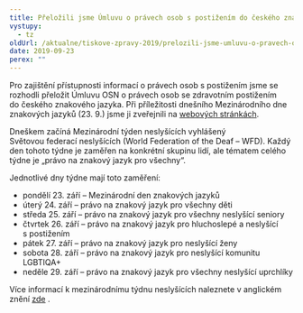 ```yaml
---
title: Přeložili jsme Úmluvu o právech osob s postižením do českého znakového jazyka
vystupy:
  - tz
oldUrl: /aktualne/tiskove-zpravy-2019/prelozili-jsme-umluvu-o-pravech-osob-s-postizenim-do-ceskeho-znakoveho-jazyka-1
date: 2019-09-23
perex: ""
---
```

<!-- imported from the old website -->
<p>Pro zajištění přístupnosti informací o&nbsp;právech osob s&nbsp;postižením jsme se rozhodli přeložit Úmluvu OSN o&nbsp;právech osob se zdravotním postižením do&nbsp;českého znakového jazyka. Při příležitosti dnešního Mezinárodního dne znakových jazyků&nbsp;(23.&nbsp;9.) jsme ji zveřejnili na&nbsp;<a href="https://www.ochrance.cz/umluva/#obsah">webových stránkách</a>.</p>

<p>Dneškem začíná Mezinárodní týden neslyšících vyhlášený Světovou&nbsp;federací neslyšících (World Federation of the Deaf &ndash; WFD). Každý den tohoto týdne je zaměřen na&nbsp;konkrétní skupinu lidí, ale tématem celého týdne je&nbsp;&bdquo;právo na&nbsp;znakový jazyk pro všechny&ldquo;.&nbsp;</p>

<p>Jednotlivé dny týdne mají toto zaměření:</p>

<ul>
	<li>pondělí 23.&nbsp;září &ndash;&nbsp;Mezinárodní den znakových&nbsp;jazyků</li>
	<li>úterý 24.&nbsp;září &ndash; právo na&nbsp;znakový jazyk pro všechny děti</li>
	<li>středa 25.&nbsp;září &ndash; právo na&nbsp;znakový jazyk pro všechny neslyšící seniory</li>
	<li>čtvrtek 26.&nbsp;září &ndash; právo na&nbsp;znakový jazyk pro hluchoslepé a&nbsp;neslyšící s&nbsp;postižením</li>
	<li>pátek 27.&nbsp;září &ndash; právo na&nbsp;znakový jazyk pro neslyšící ženy</li>
	<li>sobota 28.&nbsp;září &ndash; právo na&nbsp;znakový jazyk pro neslyšící komunitu LGBTIQA+</li>
	<li>neděle 29.&nbsp;září &ndash; právo na&nbsp;znakový jazyk pro všechny neslyšící uprchlíky</li>
</ul>

<p>Více informací k&nbsp;mezinárodnímu týdnu neslyšících naleznete v&nbsp;anglickém znění <a href="http://wfdeaf.org/iwdeaf2019/">zde</a>&nbsp;.</p>

<p>&nbsp;</p>
